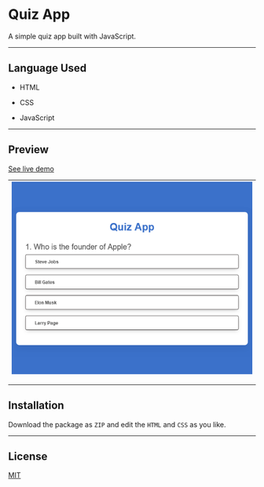 # Quiz App

A simple quiz app built with JavaScript.

---

## Language Used

- HTML

- CSS

- JavaScript

---

## Preview

[See live demo]()

| ![](preview.png) |
| ---------------- |

---

## Installation

Download the package as `ZIP` and edit the `HTML` and `CSS` as you like.

---

## License

[MIT](https://choosealicense.com/licenses/mit/)

